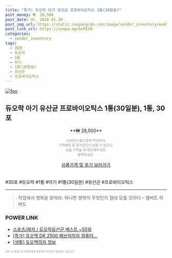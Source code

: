 ```yaml
--- 
title: "특가! 듀오락 아기 유산균 프로바이오틱스 1통(30일분)" 
post_money: ₩. 28,500 
post_date: dt. 2020.01.30 
post_img_url: https://static.coupangcdn.com/image/vendor_inventory/ee45/6a6e5b5991ea9856f643b55c27fb32c492d608d80313ad740a149e59ca4c.png 
post_link_url: https://coupa.ng/bnFEX9 
categories: 
  - vendor_inventory 
tags: 
  - 30포 
  - 듀오락 
  - 1통 
  - 아기 
  - 1통(30일분) 
  - 유산균 
  - 프로바이오틱스 
--- 
```

[![foo](https://static.coupangcdn.com/image/vendor_inventory/ee45/6a6e5b5991ea9856f643b55c27fb32c492d608d80313ad740a149e59ca4c.png)](https://coupa.ng/bnFEX9) 

## 듀오락 아기 유산균 프로바이오틱스 1통(30일분), 1통, 30포 
<p style="text-align: center;">**₩ 28,500**</p> 
<p style="text-align: center;"><span style="color: #898c8f; font-family: Georgia,Times,serif; font-size: 0.75em;">2020년01월30일에 작성되어, <br>가격변동 및 추가할인이 있을 수 있으니,<br> 상품 가격을 꼭!확인해주세요.<br>행복하세요~</span> 
</p>	 
<div markdown="0" style="text-align: center;"><a href="https://coupa.ng/bnFEX9" class="btn btn--success">상품가격 및 후기 보러가기</a></div> 
<br><br> 
  #30포 #듀오락 #1통 #아기 #1통(30일분) #유산균 #프로바이오틱스 
<hr> 

> 직업에서 행복을 찾아라. 아니면 행복이 무엇인지 절대 모를 것이다 – 엘버트 허버드 


### POWER LINK

* <a href="https://blog.naver.com/santokki14/221790000419" target="_blank">스포츠/레저 / 듀오락유산균 베스트 ~50위</a>
* <a href="https://blog.naver.com/an0733/221787221601" target="_blank">[특가] 듀오백 DK 2500 패브릭의자 컴퓨터...</a>
* <a href="https://blog.naver.com/sakai111/221765133025" target="_blank"> [생활] 듀오백의자 정보 </a>

<span style="color: #898c8f; font-family: Georgia,Times,serif; font-size: 0.55em;">파트너스활동으로 작성자에게 일정액의 커미션이 제공될수 있습니다.</span> 
